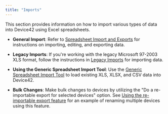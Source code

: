 ```yaml
---
title: "Imports"
---
```


This section provides information on how to import various types of data into Device42 using Excel spreadsheets.

- **General Import**: Refer to [Spreadsheet Import and Exports](spreadsheet-imports-and-exports.md) for instructions on importing, editing, and exporting data.

- **Legacy Imports**: If you're working with the legacy Microsoft 97-2003 XLS format, follow the instructions in [Legacy Imports](legacy-imports/index.md) for importing data.

- **Using the Generic Spreadsheet Import Tool**: Use the [Generic Spreadsheet Import Tool](spreadsheet-converter-tool.md) to load existing XLS, XLSX, and CSV data into Device42.

- **Bulk Changes**: Make bulk changes to devices by utilizing the "Do a re-importable export for selected devices" option. See [Using the re-importable export feature](using-the-re-importable-export-feature.mdx) for an example of renaming multiple devices using this feature.